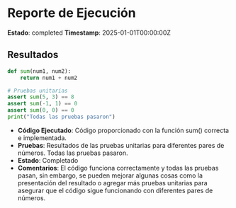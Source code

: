 # Reporte de Ejecución

**Estado**: completed
**Timestamp**: 2025-01-01T00:00:00Z

## Resultados

```python
def sum(num1, num2):
    return num1 + num2

# Pruebas unitarias
assert sum(5, 3) == 8
assert sum(-1, 1) == 0
assert sum(0, 0) == 0
print("Todas las pruebas pasaron")
```
- **Código Ejecutado**: Código proporcionado con la función sum() correcta e implementada.
- **Pruebas**: Resultados de las pruebas unitarias para diferentes pares de números. Todas las pruebas pasaron.
- **Estado**: Completado
- **Comentarios**: El código funciona correctamente y todas las pruebas pasan, sin embargo, se pueden mejorar algunas cosas como la presentación del resultado o agregar más pruebas unitarias para asegurar que el código sigue funcionando con diferentes pares de números.